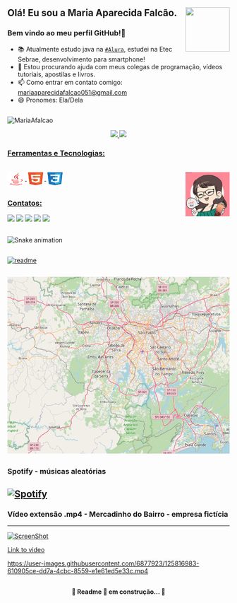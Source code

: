 
## Olá! Eu sou a Maria Aparecida Falcão.  <img src="https://github.com/MariaAfalcao/MariaAfalcao/blob/main/video.gif" width="100" height="100" align="right">

### Bem vindo ao meu perfil GitHub!👋

- 📚 Atualmente estudo java na <code>[#Alura](https://www.alura.com.br/)</code>, estudei na Etec Sebrae, desenvolvimento para smartphone!
- 🤔 Estou procurando ajuda com meus colegas de programação, vídeos tutoriais, apostilas e livros.
- 📫 Como entrar em contato comigo: mariaaparecidafalcao051@gmail.com
- 😄 Pronomes: Ela/Dela

##

<p align="left"><img src="https://komarev.com/ghpvc/?username=MariaAfalcao&label=Profile%20views&color=0e75b6&style=flat" alt="MariaAfalcao" /> </p>

<div align="center">
  <a href="https://github.com/MariaAfalcao">
  <img height="180em" src="https://github-readme-stats.vercel.app/api?username=MariaAfalcao&show_icons=true&theme=highcontrast&include_all_commits=true&count_private=true"/>
  <img height="180em" src="https://github-readme-stats.vercel.app/api/top-langs/?username=MariaAfalcao&layout=compact&langs_count=7&theme=highcontrast"/>
</div>
  
 ### Ferramentas e Tecnologias:
  
  <div style="display: inline_block"><br>
  <img align="center" alt="Maria-Java" height="30" width="40" src="https://raw.githubusercontent.com/devicons/devicon/master/icons/java/java-plain.svg">
  <img align="center" alt="Maria-HTML5" height="30" width="40" src="https://raw.githubusercontent.com/devicons/devicon/master/icons/html5/html5-original.svg">
  <img align="center" alt="Maria-CSS3" height="30" width="40" src="https://raw.githubusercontent.com/devicons/devicon/master/icons/css3/css3-original.svg">
 
<img src="https://github.com/MariaAfalcao/imagem/blob/main/gif-300x300-n.gif" width="100" height="100" align="right">
</div>
  
  ##
  
### Contatos:

<div>
<a href="https://www.youtube.com/channel/UCU8Ln-zELwRuSHc98SwnfNg" target="_blank"><img src="https://img.shields.io/badge/YouTube-FF0000?style=for-the-badge&logo=youtube&logoColor=white" target="_blank"></a>
<a href="https://www.instagram.com/maria.afalcao3/" target="_blank"><img src="https://img.shields.io/badge/-Instagram-%23E4405F?style=for-the-badge&logo=instagram&logoColor=white" target="_blank"></a>
<a href="https://twitter.com/MariaAfalcao" target="_blank"><img src="https://img.shields.io/badge/Twitter-9146FF?style=for-the-badge&logo=twitter&logoColor=white" target="_blank"></a>
<a href = "mailto:mariaaparecidafalcao051@gmail.com"><img src="https://img.shields.io/badge/Gmail-D14836?style=for-the-badge&logo=gmail&logoColor=white" target="_blank"></a>
<a href="https://www.linkedin.com/in/maria-aparecida-falc%C3%A3o-68242917a/" target="_blank"><img src="https://img.shields.io/badge/-LinkedIn-%230077B5?style=for-the-badge&logo=linkedin&logoColor=white" target="_blank"></a>   
</div>

##
  ![Snake animation](https://github.com/MariaAfalcao/MariaAfalcao/blob/output/github-contribution-grid-snake.svg)

##

</div>
 
[![ readme ](https://github-readme-stats.vercel.app/api/pin/?username=MariaAfalcao&repo=MariaAfalcao&theme=react)](https://github.com/MariaAfalcao/MariaAfalcao) 

##

<img src="https://github.com/MariaAfalcao/imagem/blob/main/map.png" width="1000" height="400" align="center">

##

### Spotify - músicas aleatórias

[![Spotify](https://github-readme-remake.vercel.app/api/spotify)](https://open.spotify.com/track/2diKs21Dq3e6K2gfhMJLCO?si=b98b00ef5e7740e3)
<br/>
---

### Vídeo extensão .mp4 - Mercadinho do Bairro - empresa fictícia
-----------------------------------------------------------------

[![ScreenShot](https://raw.github.com/GabLeRoux/WebMole/master/ressources/WebMole_Youtube_Video.png)](https://github.com/MariaAfalcao/imagem/blob/main/91cda442-4db6-4ed4-9dad-5cf74907f37c-0-84c522b1-82cc-48df-bac0-89ab94709a57.mp4  )

[Link to video](https://github.com/MariaAfalcao/imagem/blob/main/91cda442-4db6-4ed4-9dad-5cf74907f37c-0-84c522b1-82cc-48df-bac0-89ab94709a57.mp4)

https://user-images.githubusercontent.com/6877923/125816983-610905ce-dd7a-4cbc-8559-e1e61ed5e33c.mp4

##


<h4 align="center"> 
	🚧  Readme 🚀 em construção...  🚧
</h4>


##

</div>
